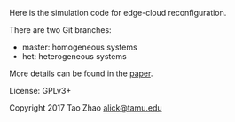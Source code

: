 Here is the simulation code for edge-cloud reconfiguration.

There are two Git branches:

- master: homogeneous systems
- het:  heterogeneous systems

More details can be found in the [paper](http://dl.acm.org/authorize?N17312).

License: GPLv3+

Copyright 2017 Tao Zhao <alick@tamu.edu>
